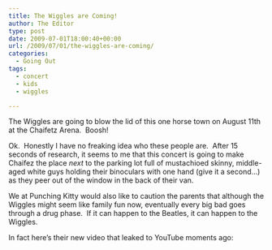 ```yaml
---
title: The Wiggles are Coming!
author: The Editor
type: post
date: 2009-07-01T18:00:40+00:00
url: /2009/07/01/the-wiggles-are-coming/
categories:
  - Going Out
tags:
  - concert
  - kids
  - wiggles

---
```

The Wiggles are going to blow the lid of this one horse town on August 11th at the Chaifetz Arena.  Boosh!

Ok.  Honestly I have no freaking idea who these people are.  After 15 seconds of research, it seems to me that this concert is going to make Chaifez the place _next_ to the parking lot full of mustachioed skinny, middle-aged white guys holding their binoculars with one hand (give it a second&#8230;) as they peer out of the window in the back of their van.

We at Punching Kitty would also like to caution the parents that although the Wiggles might seem like family fun now, eventually every big bad goes through a drug phase.  If it can happen to the Beatles, it can happen to the Wiggles.

In fact here&#8217;s their new video that leaked to YouTube moments ago: